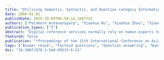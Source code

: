 ```yaml
---
title: "Utilizing Semantic, Syntactic, and Question category Information for Automated Digital Reference Services"
date: 2008-01-01
publishDate: 2019-10-09T06:50:14.340773Z
authors: ["Palakorn Achananuparp", "Xiaohua Hu", "Xiaohua Zhou", "Xiaodan Zhang"]
publication_types: ["5"]
abstract: "Digital reference services normally rely on human experts to provide quality answers to the user requests via online communication tools. As the services gain more popularity, more experts are needed to keep up with a growing demand. Alternatively, automated question answering module can help shorten the question-answering cycle. When the system receives a new user submitted question, the similarity of the user's request and the existing questions in the archive can be compared. If the appropriate match is found, the system then uses the associated answer to response to such request. Since a question is relatively short and two questions might contain very few words in common, the challenge is how to effectively identify the similarity of questions. In this paper, we focus on the problem of identifying questions that convey the similar information need. That is, our goal is to find paraphrases of the original questions. To achieve this, we propose a hybrid approach that combines semantic, syntactic, and question category to judge question similarity. Semantic and syntactic information is measured by taking into account word similarity, word order, and part of speech information. Information about the types of question is derived from a Support Vector Machine classifier. The experimental results demonstrate that our combined measures are highly effective in distinguishing original questions and their paraphrases, thus improving the potency of question matching task."
featured: false
publication: "*Proceedings of the 11th International Conference on Asian Digital Libraries - ICADL '08*"
tags: ["Answer reuse", "Factoid questions", "Question answering", "Question categories", "Question similarity", "Semantic and syntactic techniques", "Sentence similarity"]
doi: "10.1007/978-3-540-89533-6-21"
---
```


